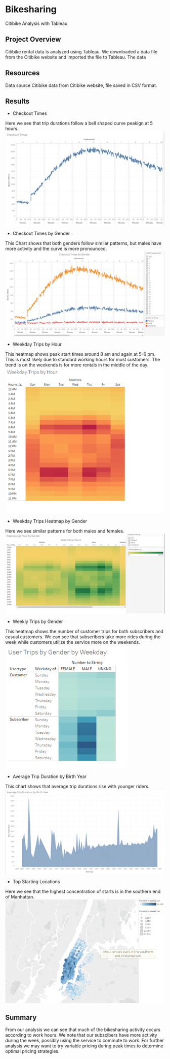 # Bikesharing
Citibike Analysis with Tableau

## Project Overview
Citibike rental data is analyzed using Tableau.  We downloaded a data file from the Citibike website and imported the file to Tableau.  The data
## Resources
Data source Citibike data from Citibike website, file saved in CSV format.

## Results

* Checkout Times

Here we see that trip durations follow a bell shaped curve peakign at 5 hours.
![image_name](https://github.com/jbates2549/bikesharing/blob/main/pictures/checkout%20times.PNG)

* Checkout Times by Gender

This Chart shows that both genders follow similar patterns, but males have more activity and the curve is more pronounced.
![image_name](https://github.com/jbates2549/bikesharing/blob/main/pictures/checkout%20times%20by%20gender.PNG)
* Weekday Trips by Hour

This heatmap shows peak start times around 8 am and again at 5-6 pm.  This is most likely due to standard working hours for most customers.  The trend is on the weekends is for more rentals in the middle of the day.
![image_name](https://github.com/jbates2549/bikesharing/blob/main/pictures/weekday%20trips%20by%20hour.PNG)
* Weekday Trips Heatmap by Gender

Here we see similar patterns for both males and females.
![image_name](https://github.com/jbates2549/bikesharing/blob/main/pictures/weekday%20per%20hour%20by%20gender.PNG)
* Weekly Trips by Gender

This heatmap shows the number of customer trips for both subscribers and casual customers.  We can see that subscribers take more rides during the week while customers utilize the service more on the weekends.
![image_name](https://github.com/jbates2549/bikesharing/blob/main/pictures/user%20trips%20by%20gender%20weekday.PNG)
* Average Trip Duration by Birth Year

This chart shows that average trip durations rise with younger riders.
![image_name](https://github.com/jbates2549/bikesharing/blob/main/pictures/Trip%20duration%20by%20year.PNG)
* Top Starting Locations

Here we see that the highest concentration of starts is in the southern end of Manhattan.
![image_name](https://github.com/jbates2549/bikesharing/blob/main/pictures/rental%20start.PNG)



## Summary

From our analysis we can see that much of the bikesharing activity occurs according to work hours.  We note that our subscibers have more activity during the week, possibly using the service to commute to work.  For further analysis we may want to try variable pricing during peak times to determine optimal pricing strategies.

